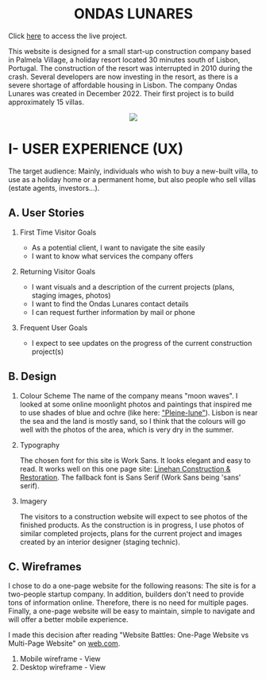 

<h1 align="center">ONDAS LUNARES</h1>

Click [here]() to access the live project.

This website is designed for a small start-up construction company based in Palmela Village, a holiday resort located 30 minutes south of Lisbon, Portugal. The construction of the resort was interrupted in 2010 during the crash. Several developers are now investing in the resort, as there is a severe shortage of affordable housing in Lisbon. The company Ondas Lunares was created in December 2022. Their first project is to build approximately 15 villas. 

<p align="center">
  <img src="enter relative link"/>
</p>

# I- USER EXPERIENCE (UX)
The target audience: Mainly, individuals who wish to buy a new-built villa, to use as a holiday home or a permanent home, but also people who sell villas (estate agents, investors...).

## A. User Stories
1. First Time Visitor Goals

   - As a potential client, I want to navigate the site easily 
   - I want to know what services the company offers


2. Returning Visitor Goals

   - I want visuals and a description of the current projects (plans, staging images, photos)
   - I want to find the Ondas Lunares contact details
   - I can request further information by mail or phone

3. Frequent User Goals

   - I expect to see updates on the progress of the current construction project(s)


## B. Design

1. Colour Scheme
    The name of the company means "moon waves". I looked at some online moonlight photos and  paintings that inspired me to use shades of blue and ochre (like here: ["Pleine-lune"](https://quilteuseforever.files.wordpress.com/2014/11/pleine-lune.jpg)). Lisbon is near the sea and the land is mostly sand, so I think that the colours will go well with the photos of the area, which is very dry in the summer.

2. Typography

     The chosen font for this site is Work Sans. It looks elegant and easy to read. It works well on this one page site: [Linehan Construction & Restoration](https://architects.linehanconstruction.com/?gclid=Cj0KCQiAlMCOBhCZARIsANLid6Ze4Z-QJrfD01P0NZ2F8L2rwN5KyqBbYHwgyPJ2bXREqr5H2X0VJ70aAsqmEALw_wcB). The fallback font is Sans Serif (Work Sans being 'sans' serif).
   
3. Imagery

   The visitors to a construction website will expect to see photos of the finished products. As the construction is in progress, I use photos of similar completed projects, plans for the current project and images created by an interior designer (staging technic). 

## C. Wireframes

I chose to do a one-page website for the following reasons: 
The site is for a two-people startup company. In addition, builders don't need to provide tons of information online. Therefore, there is no need for multiple pages. Finally, a one-page website will be easy to maintain, simple to navigate and will offer a better mobile experience.

I made this decision after reading "Website Battles: One-Page Website vs Multi-Page Website" on [web.com](https://www.web.com/blog/start/website-design/website-battles--one-page-website-vs-multi-page-website).

1. Mobile wireframe - View
2. Desktop wireframe - View

    




